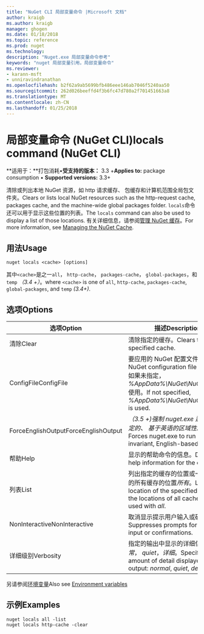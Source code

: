 ```yaml
---
title: "NuGet CLI 局部变量命令 |Microsoft 文档"
author: kraigb
ms.author: kraigb
manager: ghogen
ms.date: 01/18/2018
ms.topic: reference
ms.prod: nuget
ms.technology: 
description: "Nuget.exe 局部变量命令参考"
keywords: "nuget 局部变量引用，局部变量命令"
ms.reviewer:
- karann-msft
- unniravindranathan
ms.openlocfilehash: b2f62a9ab5699bfb486eee146ab7046f5240aa50
ms.sourcegitcommit: 262d026beeffd4f3b6fc47d780a2f701451663a8
ms.translationtype: MT
ms.contentlocale: zh-CN
ms.lasthandoff: 01/25/2018
---
```

# <a name="locals-command-nuget-cli"></a><span data-ttu-id="47cac-104">局部变量命令 (NuGet CLI)</span><span class="sxs-lookup"><span data-stu-id="47cac-104">locals command (NuGet CLI)</span></span>

<span data-ttu-id="47cac-105">**适用于：**打包消耗&bullet;**受支持的版本：** 3.3 +</span><span class="sxs-lookup"><span data-stu-id="47cac-105">**Applies to:** package consumption &bullet; **Supported versions:** 3.3+</span></span>

<span data-ttu-id="47cac-106">清除或列出本地 NuGet 资源，如 http 请求缓存、 包缓存和计算机范围全局包文件夹。</span><span class="sxs-lookup"><span data-stu-id="47cac-106">Clears or lists local NuGet resources such as the http-request cache, packages cache, and the machine-wide global packages folder.</span></span> <span data-ttu-id="47cac-107">`locals`命令还可以用于显示这些位置的列表。</span><span class="sxs-lookup"><span data-stu-id="47cac-107">The `locals` command can also be used to display a list of those locations.</span></span> <span data-ttu-id="47cac-108">有关详细信息，请参阅[管理 NuGet 缓存](../consume-packages/managing-the-nuget-cache.md)。</span><span class="sxs-lookup"><span data-stu-id="47cac-108">For more information, see [Managing the NuGet Cache](../consume-packages/managing-the-nuget-cache.md).</span></span>

## <a name="usage"></a><span data-ttu-id="47cac-109">用法</span><span class="sxs-lookup"><span data-stu-id="47cac-109">Usage</span></span>

```cli
nuget locals <cache> [options]
```

<span data-ttu-id="47cac-110">其中`<cache>`是之一`all`， `http-cache`， `packages-cache`， `global-packages`，和`temp` *（3.4 +）*。</span><span class="sxs-lookup"><span data-stu-id="47cac-110">where `<cache>` is one of `all`, `http-cache`, `packages-cache`, `global-packages`, and `temp` *(3.4+)*.</span></span>

## <a name="options"></a><span data-ttu-id="47cac-111">选项</span><span class="sxs-lookup"><span data-stu-id="47cac-111">Options</span></span>

| <span data-ttu-id="47cac-112">选项</span><span class="sxs-lookup"><span data-stu-id="47cac-112">Option</span></span> | <span data-ttu-id="47cac-113">描述</span><span class="sxs-lookup"><span data-stu-id="47cac-113">Description</span></span> |
| --- | --- |
| <span data-ttu-id="47cac-114">清除</span><span class="sxs-lookup"><span data-stu-id="47cac-114">Clear</span></span> | <span data-ttu-id="47cac-115">清除指定的缓存。</span><span class="sxs-lookup"><span data-stu-id="47cac-115">Clears the specified cache.</span></span> |
| <span data-ttu-id="47cac-116">ConfigFile</span><span class="sxs-lookup"><span data-stu-id="47cac-116">ConfigFile</span></span> | <span data-ttu-id="47cac-117">要应用的 NuGet 配置文件。</span><span class="sxs-lookup"><span data-stu-id="47cac-117">The NuGet configuration file to apply.</span></span> <span data-ttu-id="47cac-118">如果未指定， *%AppData%\NuGet\NuGet.Config*使用。</span><span class="sxs-lookup"><span data-stu-id="47cac-118">If not specified, *%AppData%\NuGet\NuGet.Config* is used.</span></span> |
| <span data-ttu-id="47cac-119">ForceEnglishOutput</span><span class="sxs-lookup"><span data-stu-id="47cac-119">ForceEnglishOutput</span></span> | <span data-ttu-id="47cac-120">*（3.5 +)*强制 nuget.exe 运行使用固定的、 基于英语的区域性。</span><span class="sxs-lookup"><span data-stu-id="47cac-120">*(3.5+)* Forces nuget.exe to run using an invariant, English-based culture.</span></span> |
| <span data-ttu-id="47cac-121">帮助</span><span class="sxs-lookup"><span data-stu-id="47cac-121">Help</span></span> | <span data-ttu-id="47cac-122">显示的帮助命令的信息。</span><span class="sxs-lookup"><span data-stu-id="47cac-122">Displays help information for the command.</span></span> |
| <span data-ttu-id="47cac-123">列表</span><span class="sxs-lookup"><span data-stu-id="47cac-123">List</span></span> | <span data-ttu-id="47cac-124">列出指定的缓存的位置或一起使用时的所有缓存的位置*所有*。</span><span class="sxs-lookup"><span data-stu-id="47cac-124">Lists the location of the specified cache, or the locations of all caches when used with *all*.</span></span> |
| <span data-ttu-id="47cac-125">NonInteractive</span><span class="sxs-lookup"><span data-stu-id="47cac-125">NonInteractive</span></span> | <span data-ttu-id="47cac-126">取消显示提示用户输入或确认。</span><span class="sxs-lookup"><span data-stu-id="47cac-126">Suppresses prompts for user input or confirmations.</span></span> |
| <span data-ttu-id="47cac-127">详细级别</span><span class="sxs-lookup"><span data-stu-id="47cac-127">Verbosity</span></span> | <span data-ttu-id="47cac-128">指定的输出中显示的详细信息量：*正常*， *quiet*，*详细*。</span><span class="sxs-lookup"><span data-stu-id="47cac-128">Specifies the amount of detail displayed in the output: *normal*, *quiet*, *detailed*.</span></span> |

<span data-ttu-id="47cac-129">另请参阅[环境变量](cli-ref-environment-variables.md)</span><span class="sxs-lookup"><span data-stu-id="47cac-129">Also see [Environment variables](cli-ref-environment-variables.md)</span></span>

## <a name="examples"></a><span data-ttu-id="47cac-130">示例</span><span class="sxs-lookup"><span data-stu-id="47cac-130">Examples</span></span>

```cli
nuget locals all -list
nuget locals http-cache -clear
```
